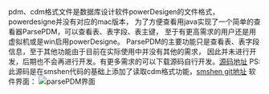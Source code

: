 pdm、cdm格式文件是数据库设计软件powerDesigen的文件格式，powerdesigne并没有对应的mac版本，
为了方便查看用java实现了一个简单的查看器ParsePDM，可以查看表、表字段、表主键，
至于有更高需求的用户还是用虚拟机或是win启用powerDesigne。
ParsePDM的主要功能只是查看表、表字段信息，至于其他功能由于目前在实际使用中并没有其他的需求，
因此并未进行开发，后期也不会再进行开发。有更多需求的可以下载源码自行开发。[源码地址][1]
PS:此源码是在smshen代码的基础上添加了读取cdm格式功能，[smshen git地址][2]
软件界面：
![parsePDM界面][image-1]

[1]:	https://github.com/crimps/ParsePDM
[2]:	https://github.com/smshen/ParsePDM

[image-1]:	parsePDM界面.png
